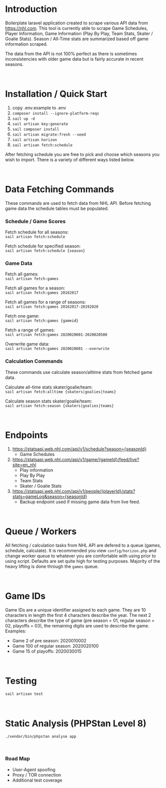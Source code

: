 # Introduction
Boilerplate laravel application created to scrape various API data from https://nhl.com. This tool is currently able to scrape Game Schedules, Player Information, Game Information (Play By Play, Team Stats, Skater / Goalie Stats). Season / All-Time stats are summarized based off game information scraped.

The data from the API is not 100% perfect as there is sometimes inconsistencies with older game data but is fairly accurate in recent seasons.

<br />

# Installation / Quick Start

1) copy .env.example to .env
2) `composer install --ignore-platform-reqs`
3) `sail up -d`
4) `sail artisan key:generate`
5) `sail composer install`
6) `sail artisan migrate:fresh --seed`
7) `sail artisan horizon`
8) `sail artisan fetch:schedule`

After fetching schedule you are free to pick and choose which seasons you wish to import. There is a variety of different ways listed below.

<br />

# Data Fetching Commands
These commands are used to fetch data from NHL API. Before fetching game data the schedule tables must be populated.<br />

### Schedule / Game Scores
Fetch schedule for all seasons:<br />
`sail artisan fetch:schedule`

Fetch schedule for specified season:<br />
`sail artisan fetch:schedule {season}`

### Game Data

Fetch all games:<br />
`sail artisan fetch:games`

Fetch all games for a season:<br />
`sail artisan fetch:games 20162017`

Fetch all games for a range of seasons:<br />
`sail artisan fetch:games 20162017-20192020`

Fetch one game:<br />
`sail artisan fetch:games {gameid}`

Fetch a range of games:<br />
`sail artisan fetch:games 2020020001-2020020500`

Overwrite game data:<br />
`sail artisan fetch:games 2020020001 --overwrite`

### Calculation Commands
These commands use calculate season/alltime stats from fetched game data.<br />

Calculate all-time stats skater/goalie/team:<br />
`sail artisan fetch:alltime {skaters|goalies|teams}`

Calculate season stats skater/goalie/team:<br />
`sail artisan fetch:season {skaters|goalies|teams}`

<br />

# Endpoints
1) https://statsapi.web.nhl.com/api/v1/schedule?season={seasonId}
    - Game Schedules
2) https://statsapi.web.nhl.com/api/v1/game/{gameId}/feed/live?site=en_nhl
   - Play information
   - Play By Play
   - Team Stats
   - Skater / Goalie Stats
3) https://statsapi.web.nhl.com/api/v1/people/{playerId}/stats?stats=gameLog&season={seasonId}
    - Backup endpoint used if missing game data from live feed.

<br />

# Queue / Workers
All fetching / calculation tasks from NHL API are defered to a queue (games, schedule, calculate). It is recommended you view `config/horizon.php` and change worker queue to whatever you are comfortable with using prior to using script. Defaults are set quite high for testing purposes. Majority of the heavy lifting is done through the `games` queue.

<br />

# Game IDs
Game IDs are a unique identifier assigned to each game. They are 10 characters in length the first 4 characters describe the year. The next 2 characters describe the type of game (pre season = 01, regular season = 02, playoffs = 03), the remaining digits are used to describe the game. Examples:
- Game 2 of pre season: 2020010002
- Game 100 of regular season: 2020020100
- Game 15 of playoffs: 2020030015

<br />

# Testing

`sail artisan test`

<br />

# Static Analysis (PHPStan Level 8)
`./vendor/bin/phpstan analyse app`

<br />

### Road Map
- User-Agent spoofing
- Proxy / TOR connection
- Additional test coverage